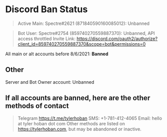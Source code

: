 # Discord Ban Status

> Active Main: Spectre#2621 (871840590160085012): Unbanned

> Bot User: Spectre#2754 (859740270559887370): Unbanned, API access throttled
  Invite Link: https://discord.com/oauth2/authorize?client_id=859740270559887370&scope=bot&permissions=0


All main or alt accounts before 8/6/2021: **Banned**

## Other

Server and Bot Owner account: Unbanned

## If all accounts are banned, here are the other methods of contact

> Telegram https://t.me/tylerhoban
> SMS: +1-781-412-4065
> Email: hello at tyler hoban dot com
> Other methods are listed on https://tylerhoban.com, but may be abandoned or inactive.
